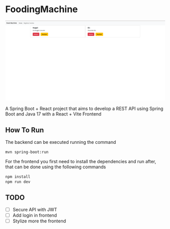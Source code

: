 # FoodingMachine

![List_Window](https://raw.githubusercontent.com/Fukubi/foodmachine/main/images/List.png)

A Spring Boot + React project that aims to develop a REST API using Spring Boot and Java 17 with a React + Vite Frontend

## How To Run

The backend can be executed running the command

```
mvn spring-boot:run
```

For the frontend you first need to install the dependencies and run after, that can be done using the following commands

```
npm install
npm run dev
```

## TODO

- [ ] Secure API with JWT
- [ ] Add login in frontend
- [ ] Stylize more the frontend
